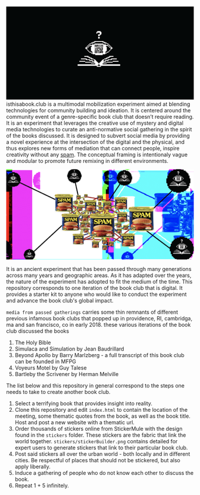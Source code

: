 ![alt text](https://github.com/spamchurch/isthisabookclub/blob/master/bookclubFrame.png)
isthisabook.club is a multimodal mobilization experiment aimed at blending technologies for community building and ideation. It is centered around the community event of a genre-specific book club that doesn’t require reading. It is an experiment that leverages the creative use of mystery and digital media technologies to curate an anti-normative social gathering in the spirit of the books discussed.  It is designed to subvert social media by providing a novel experience at the intersection of the digital and the physical, and thus explores new forms of mediation that can connect people, inspire creativity without any <a href = "http://www.spam.church">spam</a>. The conceptual framing is intentionaly vague and modular to promote future remixing in different environments. 

![alt text](https://github.com/spamchurch/isthisabookclub/blob/master/spamweb.png)

It is an ancient experiment that has been passed through many generations across many years and geographic areas. As it has adapted over the years, the nature of the experiment has adopted to fit the medium of the time. This repository corresponds to  one iteration of the book club that is digital. It provides a starter kit to anyone who would like to conduct the experiment and advance the book club's global impact. 

`media from passed gatherings` carries some thin remnants of different previous infamous book clubs that popped up in providence, RI, cambridga, ma and san francisco, co in early 2018. these various iterations of the book club discussed the books
1. The Holy Bible
2. Simulaca and Simulation by Jean Baudrillard
3. Beyond Apollo by Barry Marlzberg - a full transcript of this book club can be founded in MFPG
4. Voyeurs Motel by Guy Talese
5. Bartleby the Scrivener by Herman Melville 

The list below and this repository in general correspond to the steps one needs to take to create another book club.

1. Select a terrifying book that provides insight into reality.
2. Clone this repository and edit `index.html` to contain the location of the meeting, some thematic quotes from the book, as well as the book title. Host and post a new website with a thematic url.
3. Order thousands of stickers online from StickerMule with the design found in the `stickers` folder. These stickers are the fabric that link the world together. `stickers/stickerBuilder.png` contains detailed for expert users to generate stickers that link to their particular book club. 
4. Post said stickers all over the urban world - both locally and in different cities. Be respectful of places that should not be stickered, but also apply liberally. 
5. Induce a gathering of people who do not know each other to discuss the book. 
6. Repeat 1 + 5 infinitely. 


